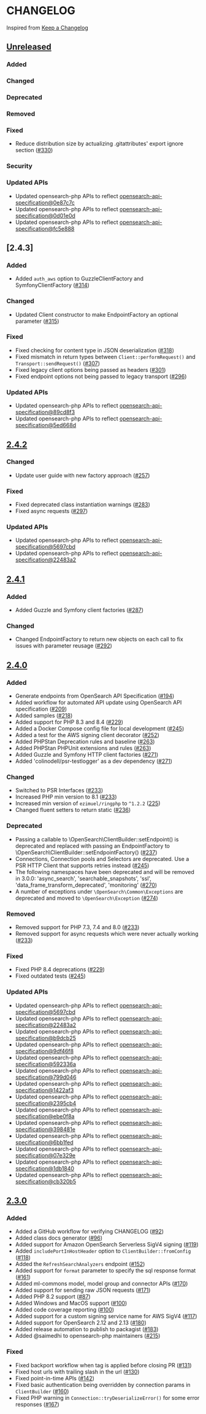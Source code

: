 # CHANGELOG

Inspired from [Keep a Changelog](https://keepachangelog.com/en/1.0.0/)

## [Unreleased]
### Added
### Changed
### Deprecated
### Removed
### Fixed
- Reduce distribution size by actualizing .gitattributes' export ignore section ([#330](https://github.com/opensearch-project/opensearch-php/pull/330))
### Security
### Updated APIs
- Updated opensearch-php APIs to reflect [opensearch-api-specification@0e87c7c](https://github.com/opensearch-project/opensearch-api-specification/commit/0e87c7ca0676ddfe03d419b985e08031742f5b62)
- Updated opensearch-php APIs to reflect [opensearch-api-specification@0d01e0d](https://github.com/opensearch-project/opensearch-api-specification/commit/0d01e0d9d2f95acfb5a8eccef4c1b3d2178d338d)
- Updated opensearch-php APIs to reflect [opensearch-api-specification@fc5e888](https://github.com/opensearch-project/opensearch-api-specification/commit/fc5e888f8b7c1a09ca0c718c1dcb8bbca48c0a37)

## [2.4.3]
### Added
- Added `auth_aws` option to GuzzleClientFactory and SymfonyClientFactory ([#314](https://github.com/opensearch-project/opensearch-php/pull/314))
### Changed
- Updated Client constructor to make EndpointFactory an optional parameter ([#315](https://github.com/opensearch-project/opensearch-php/pull/315))
### Fixed
- Fixed checking for content type in JSON deserialization ([#318](https://github.com/opensearch-project/opensearch-php/issues/318))
- Fixed mismatch in return types between `Client::performRequest()` and `Transport::sendRequest()` ([#307](https://github.com/opensearch-project/opensearch-php/issues/307))
- Fixed legacy client options being passed as headers ([#301](https://github.com/opensearch-project/opensearch-php/issues/301))
- Fixed endpoint options not being passed to legacy transport ([#296](https://github.com/opensearch-project/opensearch-php/issues/296))
### Updated APIs
- Updated opensearch-php APIs to reflect [opensearch-api-specification@89cd8f3](https://github.com/opensearch-project/opensearch-api-specification/commit/89cd8f36a17a452e16307261969537107ba54b0b)
- Updated opensearch-php APIs to reflect [opensearch-api-specification@5ed668d](https://github.com/opensearch-project/opensearch-api-specification/commit/5ed668d81b34ae90c22a605755fe1c340f38c27d)

## [2.4.2]
### Changed
- Update user guide with new factory approach ([#257](https://github.com/opensearch-project/opensearch-php/issues/257))
### Fixed
- Fixed deprecated class instantiation warnings ([#283](https://github.com/opensearch-project/opensearch-php/issues/283))
- Fixed async requests ([#297](https://github.com/opensearch-project/opensearch-php/issues/297))
### Updated APIs
- Updated opensearch-php APIs to reflect [opensearch-api-specification@5697cbd](https://github.com/opensearch-project/opensearch-api-specification/commit/5697cbd37a824f756ec6579e5cb812bd06ceee53)
- Updated opensearch-php APIs to reflect [opensearch-api-specification@22483a2](https://github.com/opensearch-project/opensearch-api-specification/commit/22483a2bdfe1022611b1de7db5f45af9289a8654)

## [2.4.1]
### Added
- Added Guzzle and Symfony client factories ([#287](https://github.com/opensearch-project/opensearch-php/pull/287))
### Changed
- Changed EndpointFactory to return new objects on each call to fix issues with parameter reusage ([#292](https://github.com/opensearch-project/opensearch-php/pull/292))

## [2.4.0]
### Added
- Generate endpoints from OpenSearch API Specification ([#194](https://github.com/opensearch-project/opensearch-php/pull/194))
- Added workflow for automated API update using OpenSearch API specification ([#209](https://github.com/opensearch-project/opensearch-php/pull/209))
- Added samples ([#218](https://github.com/opensearch-project/opensearch-php/pull/218))
- Added support for PHP 8.3 and 8.4 ([#229](https://github.com/opensearch-project/opensearch-php/pull/229))
- Added a Docker Compose config file for local development ([#245](https://github.com/opensearch-project/opensearch-php/pull/245))
- Added a test for the AWS signing client decorator ([#252](https://github.com/opensearch-project/opensearch-php/pull/252))
- Added PHPStan Deprecation rules and baseline ([#263](https://github.com/opensearch-project/opensearch-php/pull/263))
- Added PHPStan PHPUnit extensions and rules ([#263](https://github.com/opensearch-project/opensearch-php/pull/263))
- Added Guzzle and Symfony HTTP client factories ([#271](https://github.com/opensearch-project/opensearch-php/pull/271))
- Added 'colinodell/psr-testlogger' as a dev dependency ([#271](https://github.com/opensearch-project/opensearch-php/pull/271))
### Changed
- Switched to PSR Interfaces ([#233](https://github.com/opensearch-project/opensearch-php/pull/233))
- Increased PHP min version to 8.1 ([#233](https://github.com/opensearch-project/opensearch-php/pull/233))
- Increased min version of `ezimuel/ringphp` to `^1.2.2` ([225](https://github.com/opensearch-project/opensearch-php/pull/225))
- Changed fluent setters to return static ([#236](https://github.com/opensearch-project/opensearch-php/pull/236))
### Deprecated
- Passing a callable to \OpenSearch\ClientBuilder::setEndpoint() is deprecated and replaced with passing an EndpointFactory to \OpenSearch\ClientBuilder::setEndpointFactory() ([#237](https://github.com/opensearch-project/opensearch-php/pull/237))
- Connections, Connection pools and Selectors are deprecated. Use a PSR HTTP Client that supports retries instead ([#245](https://github.com/opensearch-project/opensearch-php/pull/245))
- The following namespaces have been deprecated and will be removed in 3.0.0: 'async_search', 'searchable_snapshots', 'ssl', 'data_frame_transform_deprecated', 'monitoring' ([#270](https://github.com/opensearch-project/opensearch-php/pull/270))
- A number of exceptions under `\OpenSearch\Common\Exceptions` are deprecated and moved to `\OpenSearch\Exception` ([#274](https://github.com/opensearch-project/opensearch-php/pull/274))
### Removed
- Removed support for PHP 7.3, 7.4 and 8.0 ([#233](https://github.com/opensearch-project/opensearch-php/pull/233))
- Removed support for async requests which were never actually working ([#233](https://github.com/opensearch-project/opensearch-php/pull/233))
### Fixed
- Fixed PHP 8.4 deprecations ([#229](https://github.com/opensearch-project/opensearch-php/pull/229))
- Fixed outdated tests ([#245](https://github.com/opensearch-project/opensearch-php/pull/245))
### Updated APIs
- Updated opensearch-php APIs to reflect [opensearch-api-specification@5697cbd](https://github.com/opensearch-project/opensearch-api-specification/commit/5697cbd37a824f756ec6579e5cb812bd06ceee53)
- Updated opensearch-php APIs to reflect [opensearch-api-specification@22483a2](https://github.com/opensearch-project/opensearch-api-specification/commit/22483a2bdfe1022611b1de7db5f45af9289a8654)
- Updated opensearch-php APIs to reflect [opensearch-api-specification@b9dcb25](https://github.com/opensearch-project/opensearch-api-specification/commit/b9dcb251d551e90ecfc416ba134efe83cbcbc1b3)
- Updated opensearch-php APIs to reflect [opensearch-api-specification@9df46f8](https://github.com/opensearch-project/opensearch-api-specification/commit/9df46f8134641ae5b429e3e9269858c7cb27e4f0)
- Updated opensearch-php APIs to reflect [opensearch-api-specification@592336a](https://github.com/opensearch-project/opensearch-api-specification/commit/592336afb88844f0c5785ba4b085dba3884ac580)
- Updated opensearch-php APIs to reflect [opensearch-api-specification@799d046](https://github.com/opensearch-project/opensearch-api-specification/commit/799d04622aeddce7b697665d63a29fc049e5088e)
- Updated opensearch-php APIs to reflect [opensearch-api-specification@1422af3](https://github.com/opensearch-project/opensearch-api-specification/commit/1422af3cddc8140fe9c3d59ee0205b278e193bb9)
- Updated opensearch-php APIs to reflect [opensearch-api-specification@2395cb4](https://github.com/opensearch-project/opensearch-api-specification/commit/2395cb472ec5581656aac184f7b20548cd5b06ac)
- Updated opensearch-php APIs to reflect [opensearch-api-specification@ebe0f8a](https://github.com/opensearch-project/opensearch-api-specification/commit/ebe0f8a885f7db7e882d160c101055a5aa70a707)
- Updated opensearch-php APIs to reflect [opensearch-api-specification@398481e](https://github.com/opensearch-project/opensearch-api-specification/commit/398481e5bd1cc590d947c35379c47096f2114f00)
- Updated opensearch-php APIs to reflect [opensearch-api-specification@6bb1fed](https://github.com/opensearch-project/opensearch-api-specification/commit/6bb1fed0a2c7cf094a5ecfdb01f0306a4b9f8eba)
- Updated opensearch-php APIs to reflect [opensearch-api-specification@07e329e](https://github.com/opensearch-project/opensearch-api-specification/commit/07e329e8d01fd0576de6a0a3c35412fd5a9163db)
- Updated opensearch-php APIs to reflect [opensearch-api-specification@1db1840](https://github.com/opensearch-project/opensearch-api-specification/commit/1db184063a463c5180a2cc824b1efc1aeebfd5eb)
- Updated opensearch-php APIs to reflect [opensearch-api-specification@cb320b5](https://github.com/opensearch-project/opensearch-api-specification/commit/cb320b5482551c4f28afa26ff0d1653332699722)

## [2.3.0]

### Added

- Added a GitHub workflow for verifying CHANGELOG ([#92](https://github.com/opensearch-project/opensearch-php/pull/92))
- Added class docs generator ([#96](https://github.com/opensearch-project/opensearch-php/pull/96))
- Added support for Amazon OpenSearch Serverless SigV4 signing ([#119](https://github.com/opensearch-project/opensearch-php/pull/119))
- Added `includePortInHostHeader` option to `ClientBuilder::fromConfig` ([#118](https://github.com/opensearch-project/opensearch-php/pull/118))
- Added the `RefreshSearchAnalyzers` endpoint ([#152](https://github.com/opensearch-project/opensearch-php/issues/152))
- Added support for `format` parameter to specify the sql response format ([#161](https://github.com/opensearch-project/opensearch-php/pull/161))
- Added ml-commons model, model group and connector APIs ([#170](https://github.com/opensearch-project/opensearch-php/pull/170))
- Added support for sending raw JSON requests ([#171](https://github.com/opensearch-project/opensearch-php/pull/177))
- Added PHP 8.2 support ([#87](https://github.com/opensearch-project/opensearch-php/issues/87))
- Added Windows and MacOS support ([#100](https://github.com/opensearch-project/opensearch-php/pull/100))
- Added code coverage reporting ([#100](https://github.com/opensearch-project/opensearch-php/pull/100))
- Added support for a custom signing service name for AWS SigV4 ([#117](https://github.com/opensearch-project/opensearch-php/pull/117))
- Added support for OpenSearch 2.12 and 2.13 ([#180](https://github.com/opensearch-project/opensearch-php/pull/180))
- Added release automation to publish to packagist ([#183](https://github.com/opensearch-project/opensearch-php/pull/183))
- Added @saimedhi to opensearch-php maintainers ([#215](https://github.com/opensearch-project/opensearch-php/pull/215))

### Fixed

- Fixed backport workflow when tag is applied before closing PR ([#131](https://github.com/opensearch-project/opensearch-php/pull/131))
- Fixed host urls with trailing slash in the url ([#130](https://github.com/opensearch-project/opensearch-php/pull/140))
- Fixed point-in-time APIs ([#142](https://github.com/opensearch-project/opensearch-php/pull/142))
- Fixed basic authentication being overridden by connection params in `ClientBuilder` ([#160](https://github.com/opensearch-project/opensearch-php/pull/160))
- Fixed PHP warning in `Connection::tryDeserializeError()` for some error responses ([#167](https://github.com/opensearch-project/opensearch-php/issues/167))

[Unreleased]: https://github.com/opensearch-project/opensearch-php/compare/2.4.2...main
[2.4.2]: https://github.com/opensearch-project/opensearch-php/compare/2.4.1...2.4.2
[2.4.1]: https://github.com/opensearch-project/opensearch-php/compare/2.4.0...2.4.1
[2.4.0]: https://github.com/opensearch-project/opensearch-php/compare/2.3.0...2.4.0
[2.3.0]: https://github.com/opensearch-project/opensearch-php/compare/2.2.0...2.3.0
[2.2.0]: https://github.com/opensearch-project/opensearch-php/compare/2.1.0...2.2.0
[2.1.0]: https://github.com/opensearch-project/opensearch-php/compare/2.0.3...2.1.0
[2.0.3]: https://github.com/opensearch-project/opensearch-php/compare/2.0.2...2.0.3
[2.0.2]: https://github.com/opensearch-project/opensearch-php/compare/2.0.1...2.0.2
[2.0.1]: https://github.com/opensearch-project/opensearch-php/compare/2.0.0...2.0.1
